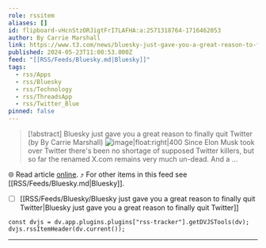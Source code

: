 ```yaml
---
role: rssitem
aliases: []
id: flipboard-vHcnStzORJigtFrI7LAFHA:a:2571318764-1716462053
author: By Carrie Marshall
link: https://www.t3.com/news/bluesky-just-gave-you-a-great-reason-to-finally-quit-twitter
published: 2024-05-23T11:00:53.000Z
feed: "[[RSS/Feeds/Bluesky.md|Bluesky]]"
tags:
  - rss/Apps
  - rss/Bluesky
  - rss/Technology
  - rss/ThreadsApp
  - rss/Twitter_Blue
pinned: false
---
```


> [!abstract] Bluesky just gave you a great reason to finally quit Twitter (by By Carrie Marshall)
> ![image|float:right|400](https://cdn.mos.cms.futurecdn.net/CcY75ZjGLzBZdVdfGxbdR3-1200-80.jpg) Since Elon Musk took over Twitter there's been no shortage of supposed Twitter killers, but so far the renamed X.com remains very much un-dead. And a …

🌐 Read article [online](https://www.t3.com/news/bluesky-just-gave-you-a-great-reason-to-finally-quit-twitter). ⤴ For other items in this feed see [[RSS/Feeds/Bluesky.md|Bluesky]].

- [ ] [[RSS/Feeds/Bluesky/Bluesky just gave you a great reason to finally quit Twitter|Bluesky just gave you a great reason to finally quit Twitter]]

~~~dataviewjs
const dvjs = dv.app.plugins.plugins["rss-tracker"].getDVJSTools(dv);
dvjs.rssItemHeader(dv.current());
~~~

- - -


